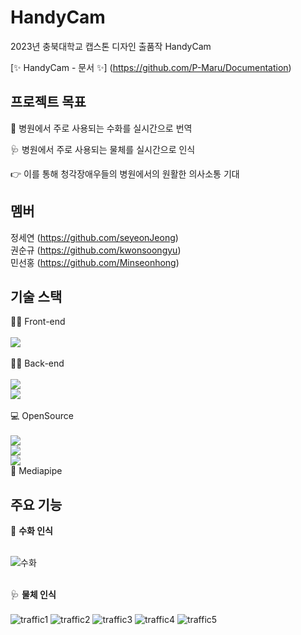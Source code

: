 
# HandyCam
2023년 충북대학교 캡스톤 디자인 출품작 HandyCam 


[✨ HandyCam - 문서 ✨] (https://github.com/P-Maru/Documentation)


## 프로젝트 목표

👋 병원에서 주로 사용되는 수화를 실시간으로 번역

🩺 병원에서 주로 사용되는 물체를 실시간으로 인식

👉 이를 통해 청각장애우들의 병원에서의 원활한 의사소통 기대

## 멤버

정세연 (https://github.com/seyeonJeong)</br>
권순규 (https://github.com/kwonsoongyu)</br>
민선홍 (https://github.com/Minseonhong)</br>

## 기술 스택

👨‍🏫 Front-end</br></br>
<img src="https://img.shields.io/badge/React-61DAFB?style=flat-square&logo=React&logoColor=black"/></br></br>
👨‍💻 Back-end</br></br>
<img src="https://img.shields.io/badge/Node.js-339933?style=flat-square&logo=Node.js&logoColor=white"/></br>
<img src="https://img.shields.io/badge/MySQL-4479A1?style=for-the-badge&logo=MySQL&logoColor=white"></br></br>
💻 OpenSource</br></br>
<img src="https://img.shields.io/badge/OpenCV-5C3EE8?style=for-the-badge&logo=OpenCV&logoColor=white"></br>
<img src="https://img.shields.io/badge/TensorFlow-FF6F00?style=for-the-badge&logo=TensorFlow&logoColor=white"></br>
<img src="https://img.shields.io/badge/YOLO-00FFFF?style=for-the-badge&logo=YOLO&logoColor=white"></br>
🤚 Mediapipe</br>


## 주요 기능

🤚 <b>수화 인식</b></br></br>

![수화](https://github.com/P-Maru/HandyCam/assets/81068870/c456c637-ff2e-4502-808b-4ffd796a5686) </br></br>

🩺 <b>물체 인식</b></br></br>
![traffic1](https://github.com/seyeonJeong/Git/assets/81068870/0552578e-9b43-4f24-b3f5-fc08c2daf4ea)
![traffic2](https://github.com/seyeonJeong/Git/assets/81068870/70f409b8-42f4-4d56-9364-851ecd538f7d)
![traffic3](https://github.com/seyeonJeong/Git/assets/81068870/0fbd0e8d-759b-42e6-b552-314f6f50694c)
![traffic4](https://github.com/seyeonJeong/Git/assets/81068870/784fd405-6ed0-4518-b3eb-827c3800c9f0)
![traffic5](https://github.com/seyeonJeong/Git/assets/81068870/3c3f4275-c2b8-48a5-bfe8-60e78d45d2d9) </br></br>

